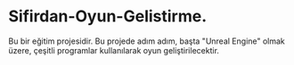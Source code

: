 # Sifirdan-Oyun-Gelistirme.
Bu bir eğitim projesidir.
Bu projede adım adım, başta "Unreal Engine" olmak üzere, çeşitli programlar kullanılarak oyun geliştirilecektir.

